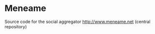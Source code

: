 Meneame
=======

Source code for the social aggregator http://www.meneame.net (central repository) 
